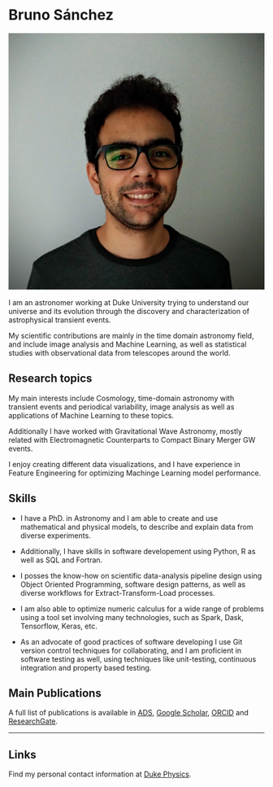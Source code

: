 # Bruno Sánchez

![Hi!](imgs/headshotBOS.jpg)


I am an astronomer working at Duke University trying to understand our universe and its evolution through the discovery and characterization of astrophysical transient events.

My scientific contributions are mainly in the time domain astronomy field, and include image analysis and Machine Learning, as well as statistical studies with observational data from telescopes around the world.

## Research topics

My main interests include Cosmology, time-domain astronomy with transient events
and periodical variability, image analysis as well as applications of Machine
Learning to these topics.

Additionally I have worked with Gravitational Wave Astronomy, mostly related
with Electromagnetic Counterparts to Compact Binary Merger GW events.

I enjoy creating different data visualizations, and I have experience in Feature
Engineering for optimizing Machinge Learning model performance.

## Skills

* I have a PhD. in Astronomy and I am able to create and use mathematical and
physical models, to describe and explain data from diverse experiments.

* Additionally, I have skills in software developement using Python, R as well as
SQL and Fortran.

* I posses the know-how on scientific data-analysis pipeline design using Object
Oriented Programming, software design patterns, as well as diverse workflows for
Extract-Transform-Load processes.

* I am also able to optimize numeric calculus for a wide range of problems using a tool set involving many technologies, such as Spark, Dask, Tensorflow, Keras, etc.

* As an advocate of good practices of software developing I use Git version control techniques for
collaborating, and I am proficient in software testing as well, using techniques like unit-testing, continuous integration and property based testing.

## Main Publications

A full list of publications is available in [ADS](https://ui.adsabs.harvard.edu/public-libraries/NQfpQEIrQFGsSnBzZTI9yQ), [Google Scholar](https://scholar.google.com/citations?user=XrrlfKgAAAAJ&hl=en&gmla=AJsN-F6bMm7Zdnje_bv7m_eF6WL-ozOP82hAoH5bEMXflKwstKbzl0TeqVS4tH6KnoMeHxiBlOmcRMynSBSokzuNsGR2lOLuvdmEeMyqS0lmHikZSzHzr6Sg8THyAZPNXxuwLMjf00Wa), [ORCID](https://orcid.org/0000-0002-8687-0669) and [ResearchGate](https://www.researchgate.net/profile/Bruno-Sanchez-5).


----------
## Links

Find my personal contact information at [Duke Physics](https://scholars.duke.edu/person/bruno.sanchez).

